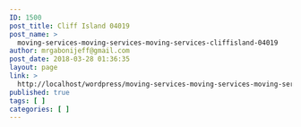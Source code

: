 ```yaml
---
ID: 1500
post_title: Cliff Island 04019
post_name: >
  moving-services-moving-services-moving-services-cliffisland-04019
author: mrgabonijeff@gmail.com
post_date: 2018-03-28 01:36:35
layout: page
link: >
  http://localhost/wordpress/moving-services-moving-services-moving-services-cliffisland-04019/
published: true
tags: [ ]
categories: [ ]
---
```

